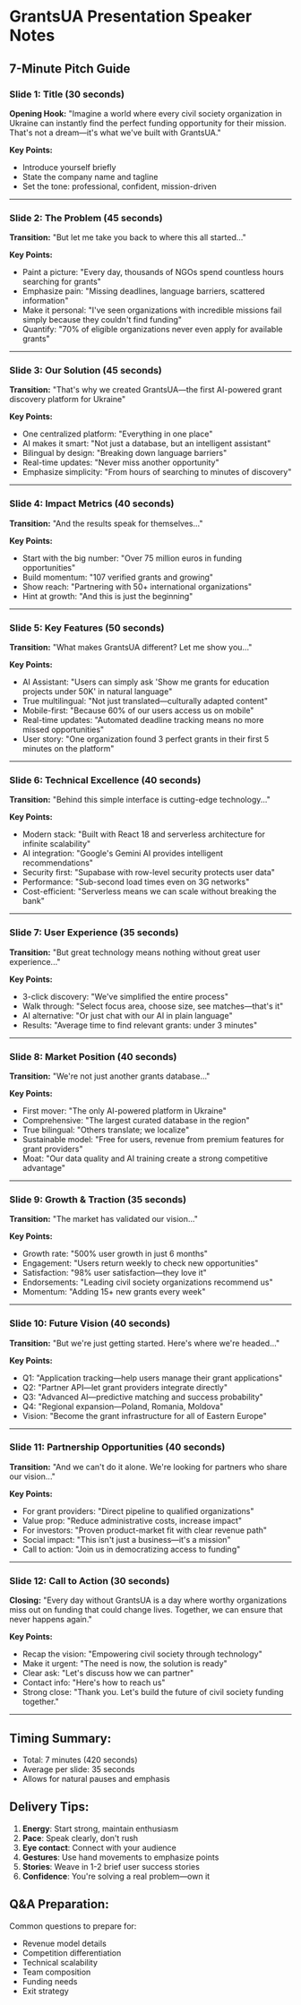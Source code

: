 # GrantsUA Presentation Speaker Notes
## 7-Minute Pitch Guide

### Slide 1: Title (30 seconds)
**Opening Hook:**
"Imagine a world where every civil society organization in Ukraine can instantly find the perfect funding opportunity for their mission. That's not a dream—it's what we've built with GrantsUA."

**Key Points:**
- Introduce yourself briefly
- State the company name and tagline
- Set the tone: professional, confident, mission-driven

---

### Slide 2: The Problem (45 seconds)
**Transition:** "But let me take you back to where this all started..."

**Key Points:**
- Paint a picture: "Every day, thousands of NGOs spend countless hours searching for grants"
- Emphasize pain: "Missing deadlines, language barriers, scattered information"
- Make it personal: "I've seen organizations with incredible missions fail simply because they couldn't find funding"
- Quantify: "70% of eligible organizations never even apply for available grants"

---

### Slide 3: Our Solution (45 seconds)
**Transition:** "That's why we created GrantsUA—the first AI-powered grant discovery platform for Ukraine"

**Key Points:**
- One centralized platform: "Everything in one place"
- AI makes it smart: "Not just a database, but an intelligent assistant"
- Bilingual by design: "Breaking down language barriers"
- Real-time updates: "Never miss another opportunity"
- Emphasize simplicity: "From hours of searching to minutes of discovery"

---

### Slide 4: Impact Metrics (40 seconds)
**Transition:** "And the results speak for themselves..."

**Key Points:**
- Start with the big number: "Over 75 million euros in funding opportunities"
- Build momentum: "107 verified grants and growing"
- Show reach: "Partnering with 50+ international organizations"
- Hint at growth: "And this is just the beginning"

---

### Slide 5: Key Features (50 seconds)
**Transition:** "What makes GrantsUA different? Let me show you..."

**Key Points:**
- AI Assistant: "Users can simply ask 'Show me grants for education projects under 50K' in natural language"
- True multilingual: "Not just translated—culturally adapted content"
- Mobile-first: "Because 60% of our users access us on mobile"
- Real-time updates: "Automated deadline tracking means no more missed opportunities"
- User story: "One organization found 3 perfect grants in their first 5 minutes on the platform"

---

### Slide 6: Technical Excellence (40 seconds)
**Transition:** "Behind this simple interface is cutting-edge technology..."

**Key Points:**
- Modern stack: "Built with React 18 and serverless architecture for infinite scalability"
- AI integration: "Google's Gemini AI provides intelligent recommendations"
- Security first: "Supabase with row-level security protects user data"
- Performance: "Sub-second load times even on 3G networks"
- Cost-efficient: "Serverless means we can scale without breaking the bank"

---

### Slide 7: User Experience (35 seconds)
**Transition:** "But great technology means nothing without great user experience..."

**Key Points:**
- 3-click discovery: "We've simplified the entire process"
- Walk through: "Select focus area, choose size, see matches—that's it"
- AI alternative: "Or just chat with our AI in plain language"
- Results: "Average time to find relevant grants: under 3 minutes"

---

### Slide 8: Market Position (40 seconds)
**Transition:** "We're not just another grants database..."

**Key Points:**
- First mover: "The only AI-powered platform in Ukraine"
- Comprehensive: "The largest curated database in the region"
- True bilingual: "Others translate; we localize"
- Sustainable model: "Free for users, revenue from premium features for grant providers"
- Moat: "Our data quality and AI training create a strong competitive advantage"

---

### Slide 9: Growth & Traction (35 seconds)
**Transition:** "The market has validated our vision..."

**Key Points:**
- Growth rate: "500% user growth in just 6 months"
- Engagement: "Users return weekly to check new opportunities"
- Satisfaction: "98% user satisfaction—they love it"
- Endorsements: "Leading civil society organizations recommend us"
- Momentum: "Adding 15+ new grants every week"

---

### Slide 10: Future Vision (40 seconds)
**Transition:** "But we're just getting started. Here's where we're headed..."

**Key Points:**
- Q1: "Application tracking—help users manage their grant applications"
- Q2: "Partner API—let grant providers integrate directly"
- Q3: "Advanced AI—predictive matching and success probability"
- Q4: "Regional expansion—Poland, Romania, Moldova"
- Vision: "Become the grant infrastructure for all of Eastern Europe"

---

### Slide 11: Partnership Opportunities (40 seconds)
**Transition:** "And we can't do it alone. We're looking for partners who share our vision..."

**Key Points:**
- For grant providers: "Direct pipeline to qualified organizations"
- Value prop: "Reduce administrative costs, increase impact"
- For investors: "Proven product-market fit with clear revenue path"
- Social impact: "This isn't just a business—it's a mission"
- Call to action: "Join us in democratizing access to funding"

---

### Slide 12: Call to Action (30 seconds)
**Closing:**
"Every day without GrantsUA is a day where worthy organizations miss out on funding that could change lives. Together, we can ensure that never happens again."

**Key Points:**
- Recap the vision: "Empowering civil society through technology"
- Make it urgent: "The need is now, the solution is ready"
- Clear ask: "Let's discuss how we can partner"
- Contact info: "Here's how to reach us"
- Strong close: "Thank you. Let's build the future of civil society funding together."

---

## Timing Summary:
- Total: 7 minutes (420 seconds)
- Average per slide: 35 seconds
- Allows for natural pauses and emphasis

## Delivery Tips:
1. **Energy**: Start strong, maintain enthusiasm
2. **Pace**: Speak clearly, don't rush
3. **Eye contact**: Connect with your audience
4. **Gestures**: Use hand movements to emphasize points
5. **Stories**: Weave in 1-2 brief user success stories
6. **Confidence**: You're solving a real problem—own it

## Q&A Preparation:
Common questions to prepare for:
- Revenue model details
- Competition differentiation  
- Technical scalability
- Team composition
- Funding needs
- Exit strategy